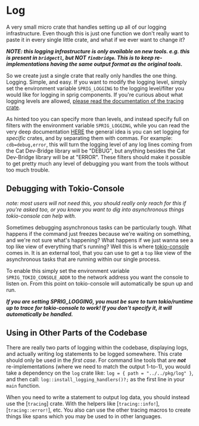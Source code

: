 # Log #

A very small micro crate that handles setting up all of our logging
infrastructure. Even though this is just one function we don't really want to
paste it in every single little crate, and what if we ever want to change it?

***NOTE: this logging infrastructure is only available on new tools. e.g. this is
present in `bridgectl`, but NOT `findbridge`. This is to keep re-implementations
having the same output format as the original tools.***

So we create just a single crate that really only handles the one thing.
Logging. Simple, and easy. If you want to modify the logging level, simply set
the environment variable `SPRIG_LOGGING` to the logging level/filter you
would like for logging in sprig components. If you're curious about what
logging levels are allowed, [please read the documentation of the tracing crate](https://docs.rs/tracing/latest/tracing/struct.Level.html#impl-Level).

As hinted too you can specify more than levels, and instead specify full on
filters with the environment variable `SPRIG_LOGGING`, while you can read
the very deep documentation [HERE](https://docs.rs/tracing-subscriber/latest/tracing_subscriber/filter/struct.EnvFilter.html#directives)
the general idea is you can set logging for _specific_ crates, and by
separating them with commas. For example: `cdb=debug,error`, this will turn the
logging level of any log lines coming from the Cat Dev-Bridge library will be
"DEBUG", but anything besides the Cat Dev-Bridge library will be at "ERROR".
These filters should make it possible to get pretty much any level of debugging
you want from the tools without too much trouble.

## Debugging with Tokio-Console ##

*note: most users will not need this, you should really only reach for this
if you're asked too, or you know you want to dig into asynchronous things
tokio-console can help with.*

Sometimes debugging asynchronous tasks can be particularly tough. What happens
if the command just freezes because we're waiting on something, and we're not
sure what's happening? What happens if we just wanna see a top like view of
everything that's running? Well this is where [tokio-console](https://github.com/tokio-rs/console#tokio-console)
comes in. It is an external tool, that you can use to get a `top` like view
of the asynchronous tasks that are running within our single process.

To enable this simply set the environment variable `SPRIG_TOKIO_CONSOLE_ADDR`
to the network address you want the console to listen on. From this point on
tokio-console will automatically be spun up and run.

***If you are setting SPRIG_LOGGING, you must be sure to turn tokio/runtime up
to trace for tokio-console to work! If you don't specify it, it will
automatically be handled.***

## Using in Other Parts of the Codebase ##

There are really two parts of logging within the codebase, displaying logs, and
actually writing log statements to be logged somewhere. This crate should only
be used in the *first case*. For command line tools that are ***not***
re-implementations (where we need to match the output 1-to-1), you would take a
dependency on the `log` crate like: `log = { path = "../../pkg/log" }`, and
then call: `log::install_logging_handlers()?;` as the first line in your `main`
function.

When you need to write a statement to output log data, you should instead use
the [`tracing`] crate. With the helpers like [`tracing::info!`],
[`tracing::error!`], etc. You also can use the other tracing macros to create
things like spans which you may be used to in other languages.

